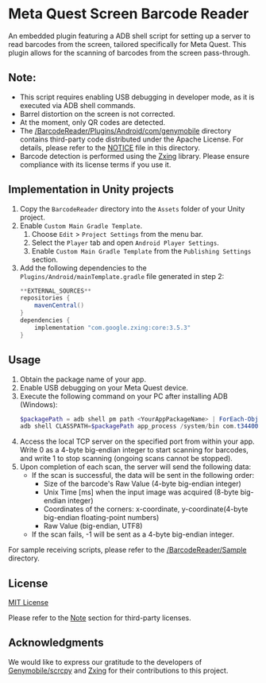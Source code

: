 # Meta Quest Screen Barcode Reader
An embedded plugin featuring a ADB shell script for setting up a server to read barcodes from the screen, tailored specifically for Meta Quest.
This plugin allows for the scanning of barcodes from the screen pass-through.

## Note:
- This script requires enabling USB debugging in developer mode, as it is executed via ADB shell commands.
- Barrel distortion on the screen is not corrected.
- At the moment, only QR codes are detected.
- The [/BarcodeReader/Plugins/Android/com/genymobile](./BarcodeReader/Plugins/Android/com/genymobile/) directory contains third-party code distributed under the Apache License. For details, please refer to the [NOTICE](./BarcodeReader/Plugins/Android/com/genymobile/NOTICE) file in this directory.
- Barcode detection is performed using the [Zxing](https://github.com/zxing/zxing) library. Please ensure compliance with its license terms if you use it.

## Implementation in Unity projects
1. Copy the `BarcodeReader` directory into the `Assets` folder of your Unity project.
2. Enable `Custom Main Gradle Template`.
   1. Choose `Edit` > `Project Settings` from the menu bar.
   2. Select the `Player` tab and open `Android Player Settings`.
   3. Enable `Custom Main Gradle Template` from the `Publishing Settings` section.
3. Add the following dependencies to the `Plugins/Android/mainTemplate.gradle` file generated in step 2:
   ```gradle
   **EXTERNAL_SOURCES**
   repositories {
       mavenCentral()
   }
   dependencies {
       implementation "com.google.zxing:core:3.5.3"
   }
   ```

## Usage
1. Obtain the package name of your app.
2. Enable USB debugging on your Meta Quest device.
3. Execute the following command on your PC after installing ADB (Windows):
   ```powershell
   $packagePath = adb shell pm path <YourAppPackageName> | ForEach-Object { $_ -replace "^package:" }
   adb shell CLASSPATH=$packagePath app_process /system/bin com.t34400.quest.barcode.ServerLauncher <ServerPort>
   ```
4. Access the local TCP server on the specified port from within your app. Write 0 as a 4-byte big-endian integer to start scanning for barcodes, and write 1 to stop scanning (ongoing scans cannot be stopped).
5. Upon completion of each scan, the server will send the following data:
    - If the scan is successful, the data will be sent in the following order:
        - Size of the barcode's Raw Value (4-byte big-endian integer)
        - Unix Time [ms] when the input image was acquired (8-byte big-endian integer)
        - Coordinates of the corners: x-coordinate, y-coordinate(4-byte big-endian floating-point numbers)
        - Raw Value (big-endian, UTF8)
    - If the scan fails, -1 will be sent as a 4-byte big-endian integer.

For sample receiving scripts, please refer to the [/BarcodeReader/Sample](./BarcodeReader/Sample/) directory.

## License
[MIT License](LICENSE)

Please refer to the [Note](#note) section for third-party licenses.

##  Acknowledgments
We would like to express our gratitude to the developers of [Genymobile/scrcpy](https://github.com/Genymobile/scrcpy) and [Zxing](https://github.com/zxing/zxing) for their contributions to this project.
